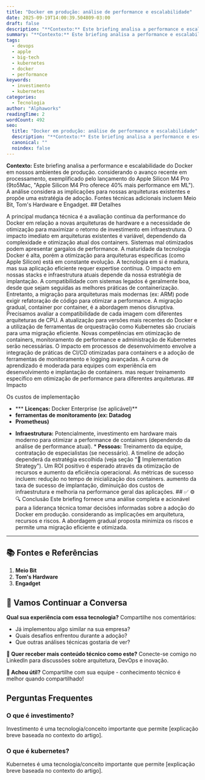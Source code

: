 ```yaml
---
title: "Docker em produção: análise de performance e escalabilidade"
date: 2025-09-19T14:00:39.504809-03:00
draft: false
description: "**Contexto:** Este briefing analisa a performance e escalabilidade do Docker em nossos ambientes de produção. considerando o avanço recente em processamento,..."
summary: "**Contexto:** Este briefing analisa a performance e escalabilidade do Docker em nossos ambientes de produção. considerando o avanço recente em processamento,..."
tags:
  - devops
  - apple
  - big-tech
  - kubernetes
  - docker
  - performance
keywords:
  - investimento
  - kubernetes
categories:
  - Tecnologia
author: "Alphaworks"
readingTime: 2
wordCount: 492
seo:
  title: "Docker em produção: análise de performance e escalabilidade"
  description: "**Contexto:** Este briefing analisa a performance e escalabilidade do Docker em nossos ambientes de produção. considerando o avanço recente em processamento,..."
  canonical: ""
  noindex: false
---
```


**Contexto:** Este briefing analisa a performance e escalabilidade do Docker em nossos ambientes de produção. considerando o avanço recente em processamento, exemplificado pelo lançamento do Apple Silicon M4 Pro (9to5Mac, "Apple Silicon M4 Pro oferece 40% mais performance em ML"). A análise considera as implicações para nossas arquiteturas existentes e propõe uma estratégia de adoção. Fontes técnicas adicionais incluem Meio Bit, Tom's Hardware e Engadget. ## Detalhes

A principal mudança técnica é a avaliação contínua da performance do Docker em relação a novas arquiteturas de hardware e a necessidade de otimização para maximizar o retorno de investimento em infraestrutura. O impacto imediato em arquiteturas existentes é variável, dependendo da complexidade e otimização atual dos containers. Sistemas mal otimizados podem apresentar gargalos de performance. A maturidade da tecnologia Docker é alta, porém a otimização para arquiteturas específicas (como Apple Silicon) está em constante evolução. A tecnologia em si é madura, mas sua aplicação eficiente requer expertise contínua. O impacto em nossas stacks e infraestrutura atuais depende da nossa estratégia de implantação. A compatibilidade com sistemas legados é geralmente boa, desde que sejam seguidas as melhores práticas de containerização. Entretanto, a migração para arquiteturas mais modernas (ex: ARM) pode exigir refatoração de código para otimizar a performance. A migração gradual, container por container, é a abordagem menos disruptiva. Precisamos avaliar a compatibilidade de cada imagem com diferentes arquiteturas de CPU. A atualização para versões mais recentes do Docker e a utilização de ferramentas de orquestração como Kubernetes são cruciais para uma migração eficiente. Novas competências em otimização de containers, monitoramento de performance e administração de Kubernetes serão necessárias. O impacto em processos de desenvolvimento envolve a integração de práticas de CI/CD otimizadas para containers e a adoção de ferramentas de monitoramento e logging avançadas. A curva de aprendizado é moderada para equipes com experiência em desenvolvimento e implantação de containers. mas requer treinamento específico em otimização de performance para diferentes arquiteturas. ## Impacto

Os custos de implementação 

- *** **Licenças:** Docker Enterprise (se aplicável)**
- **ferramentas de monitoramento (ex: Datadog**
- **Prometheus)**

 * **Infraestrutura:** Potencialmente, investimento em hardware mais moderno para otimizar a performance de containers (dependendo da análise de performance atual). * **Pessoas:** Treinamento da equipe, contratação de especialistas (se necessário). A timeline de adoção dependerá da estratégia escolhida (veja seção "🚀 Implementation Strategy"). Um ROI positivo é esperado através da otimização de recursos e aumento da eficiência operacional. As métricas de sucesso incluem: redução no tempo de inicialização dos containers. aumento da taxa de sucesso de implantação, diminuição dos custos de infraestrutura e melhoria na performance geral das aplicações. ## ✅ ⚙️ 🔍 Conclusão Este briefing fornece uma análise completa e acionável para a liderança técnica tomar decisões informadas sobre a adoção do Docker em produção. considerando as implicações em arquitetura, recursos e riscos. A abordagem gradual proposta minimiza os riscos e permite uma migração eficiente e otimizada.

---

## 📚 Fontes e Referências

1. **Meio Bit**
2. **Tom's Hardware**
3. **Engadget**

## 💬 Vamos Continuar a Conversa

**Qual sua experiência com essa tecnologia?** Compartilhe nos comentários:
- Já implementou algo similar na sua empresa?
- Quais desafios enfrentou durante a adoção?
- Que outras análises técnicas gostaria de ver?

**📧 Quer receber mais conteúdo técnico como este?** 
Conecte-se comigo no LinkedIn para discussões sobre arquitetura, DevOps e inovação.

**🔄 Achou útil?** Compartilhe com sua equipe - conhecimento técnico é melhor quando compartilhado!


## Perguntas Frequentes

### O que é investimento?

Investimento é uma tecnologia/conceito importante que permite [explicação breve baseada no contexto do artigo].

### O que é kubernetes?

Kubernetes é uma tecnologia/conceito importante que permite [explicação breve baseada no contexto do artigo].

